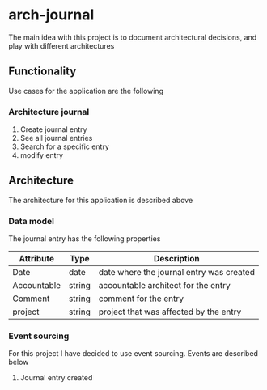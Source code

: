 # arch-journal

The main idea with this project is to document architectural decisions, and play with different architectures

## Functionality 

Use cases for the application are the following

### Architecture journal

1. Create journal entry
2. See all journal entries
3. Search for a specific entry
4. modify entry

## Architecture

The architecture for this application is described above

### Data model

The journal entry has the following properties

|Attribute  |Type  |Description                             |
|-----------|------|----------------------------------------|
|Date       |date  |date where the journal entry was created|
|Accountable|string|accountable architect for the entry     |
|Comment    |string|comment for the entry                   |
|project    |string|project that was affected by the entry  |

### Event sourcing

For this project I have decided to use event sourcing. Events are described below

1. Journal entry created
